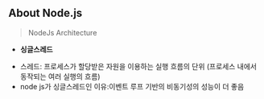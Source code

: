 ## About Node.js
> NodeJs Architecture
+ **싱글스레드**
* 스레드: 프로세스가 할당받은 자원을 이용하는 실행 흐름의 단위 (프로세스 내에서 동작되는 여러 실행의 흐름)
* node js가 싱글스레드인 이유:이벤트 루프 기반의 비동기성의 성능이 더 좋음


